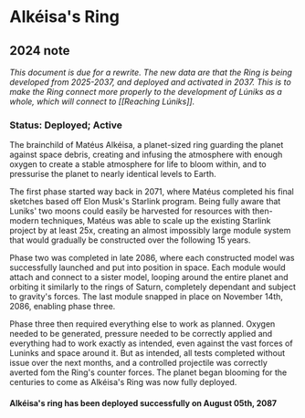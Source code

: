 # Alkéisa's Ring
## 2024 note
*This document is due for a rewrite. The new data are that the Ring is being developed from 2025-2037, and deployed and activated in 2037. This is to make the Ring connect more properly to the development of Lúniks as a whole, which will connect to [[Reaching Lúniks]].*

### Status: Deployed; Active
The brainchild of Matéus Alkéisa, a planet-sized ring guarding the planet against space debris, creating and infusing the atmosphere with enough oxygen to create a stable atmosphere for life to bloom within, and to pressurise the planet to nearly identical levels to Earth. 

The first phase started way back in 2071, where Matéus completed his final sketches based off Elon Musk's Starlink program. Being fully aware that Luniks' two moons could easily be harvested for resources with then-modern techniques, Matéus was able to scale up the existing Starlink project by at least 25x, creating an almost impossibly large module system that would gradually be constructed over the following 15 years.

Phase two was completed in late 2086, where each constructed model was successfully launched and put into position in space. Each module would attach and connect to a sister model, looping around the entire planet and orbiting it similarly to the rings of Saturn, completely dependant and subject to gravity's forces. The last module snapped in place on November 14th, 2086, enabling phase three.

Phase three then required everything else to work as planned. Oxygen needed to be generated, pressure needed to be correctly applied and everything had to work exactly as intended, even against the vast forces of Luninks and space around it. But as intended, all tests completed without issue over the next months, and a controlled projectile was correctly averted fom the Ring's counter forces. The planet began blooming for the centuries to come as Alkéisa's Ring was now fully deployed.

#### Alkéisa's ring has been deployed successfully on August 05th, 2087